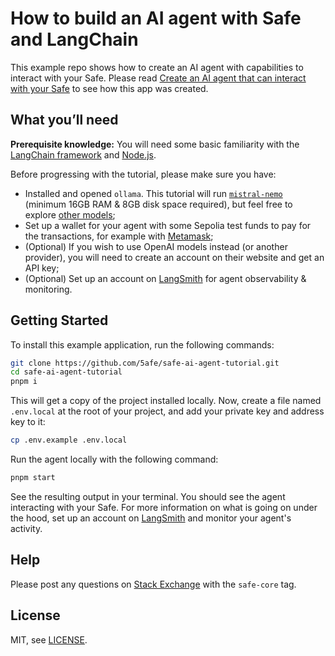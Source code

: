 # How to build an AI agent with Safe and LangChain

This example repo shows how to create an AI agent with capabilities to interact with your Safe. Please read [Create an AI agent that can interact with your Safe](https://docs.safe.global/home/ai-agent-setup) to see how this app was created.

## What you’ll need

**Prerequisite knowledge:** You will need some basic familiarity with the [LangChain framework](https://www.langchain.com/langchain) and [Node.js](https://nodejs.org/en).

Before progressing with the tutorial, please make sure you have:

- Installed and opened `ollama`. This tutorial will run [`mistral-nemo`](https://ollama.com/library/mistral-nemo) (minimum 16GB RAM & 8GB disk space required), but feel free to explore [other models](https://ollama.com/library);
- Set up a wallet for your agent with some Sepolia test funds to pay for the transactions, for example with [Metamask](https://metamask.io/);
- (Optional) If you wish to use OpenAI models instead (or another provider), you will need to create an account on their website and get an API key;
- (Optional) Set up an account on [LangSmith](https://smith.langchain.com/) for agent observability & monitoring.

## Getting Started

To install this example application, run the following commands:

```bash
git clone https://github.com/5afe/safe-ai-agent-tutorial.git
cd safe-ai-agent-tutorial
pnpm i
```

This will get a copy of the project installed locally. Now, create a file named `.env.local` at the root of your project, and add your private key and address key to it:

```bash
cp .env.example .env.local
```

Run the agent locally with the following command:

```bash
pnpm start
```

See the resulting output in your terminal. You should see the agent interacting with your Safe. For more information on what is going on under the hood, set up an account on [LangSmith](https://smith.langchain.com/) and monitor your agent's activity.

## Help

Please post any questions on [Stack Exchange](https://ethereum.stackexchange.com/questions/tagged/safe-core) with the `safe-core` tag.

## License

MIT, see [LICENSE](LICENSE).

